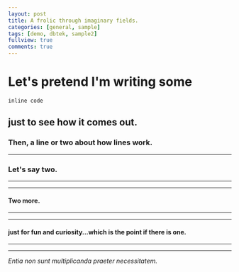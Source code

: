```yaml
---
layout: post
title: A frolic through imaginary fields.
categories: [general, sample]
tags: [demo, dbtek, sample2]
fullview: true
comments: true
---
```



# Let's pretend I'm writing some
`inline code`
## just to see how it comes out.

### Then, a line or two about how lines work.

<hr>

### Let's say two.

<hr>
<hr>

#### Two more.

<hr>
<hr>

#### just for fun and curiosity...which is the point if there is one.

<hr>
<hr>

*Entia non sunt multiplicanda praeter necessitatem.*